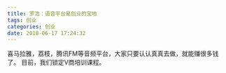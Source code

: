 ```yaml
---
title: 罗浩：语音平台是创业的宝地
tags: 创业
categories: 创业
date: 2018-06-17 17:24:32
---
```


喜马拉雅，荔枝，腾讯FM等音频平台，大家只要认认真真去做，就能赚很多钱了。
目前，我们锁定V商培训课程。
